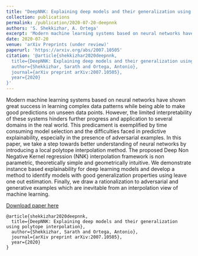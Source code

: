 ```yaml
---
title: "DeepNNK: Explaining deep models and their generalization using polytope interpolation"
collection: publications
permalink: /publication/2020-07-20-deepnnk
authors: 'S. Shekkizhar, A. Ortega'
excerpt: 'Modern machine learning systems based on neural networks have shown great success in learning complex data patterns while being able to make good predictions on unseen data points. However, the limited interpretability of these systems hinders further progress and application to several domains in the real world.'
date: 2020-07-20
venue: 'arXiv Preprints (under review)'
paperurl: 'https://arxiv.org/abs/2007.10505'
citation: '@article{shekkizhar2020deepnnk,
  title={DeepNNK: Explaining deep models and their generalization using polytope interpolation},
  author={Shekkizhar, Sarath and Ortega, Antonio},
  journal={arXiv preprint arXiv:2007.10505},
  year={2020}
}'
---
```

Modern machine learning systems based on neural networks have shown great success in learning complex data patterns while being able to make good predictions on unseen data points. However, the limited interpretability of these systems hinders further progress and application to several domains in the real world. This predicament is exemplified by time consuming model selection and the difficulties faced in predictive explainability, especially in the presence of adversarial examples. In this paper, we take a step towards better understanding of neural networks by introducing a local polytope interpolation method. The proposed Deep Non Negative Kernel regression (NNK) interpolation framework is non parametric, theoretically simple and geometrically intuitive. We demonstrate instance based explainability for deep learning models and develop a method to identify models with good generalization properties using leave one out estimation. Finally, we draw a rationalization to adversarial and generative examples which are inevitable from an interpolation view of machine learning. 

[Download paper here](https://arxiv.org/abs/2007.10505)

```
@article{shekkizhar2020deepnnk,
  title={DeepNNK: Explaining deep models and their generalization using polytope interpolation},
  author={Shekkizhar, Sarath and Ortega, Antonio},
  journal={arXiv preprint arXiv:2007.10505},
  year={2020}
}
```